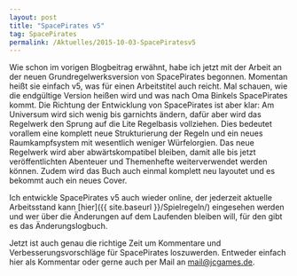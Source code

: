 ```yaml
---
layout: post
title: "SpacePirates v5"
tag: SpacePirates
permalink: /Aktuelles/2015-10-03-SpacePiratesv5
---
```


Wie schon im vorigen Blogbeitrag erwähnt, habe ich jetzt mit der Arbeit an der neuen Grundregelwerksversion von SpacePirates begonnen. Momentan heißt sie einfach v5, was für einen Arbeitstitel auch reicht. Mal schauen, wie die endgültige Version heißen wird und was nach Oma Binkels SpacePirates kommt. Die Richtung der Entwicklung von SpacePirates ist aber klar: Am Universum wird sich wenig bis garnichts ändern, dafür aber wird das Regelwerk den Sprung auf die Lite Regelbasis vollziehen. Dies bedeutet vorallem eine komplett neue Strukturierung der Regeln und ein neues Raumkampfsystem mit wesentlich weniger Würfelorgien. Das neue Regelwerk wird aber abwärtskompatibel bleiben, damit alle bis jetzt veröffentlichten Abenteuer und Themenhefte weiterverwendet werden können. Zudem wird das Buch auch einmal komplett neu layoutet und es bekommt auch ein neues Cover.

Ich entwickle SpacePirates v5 auch wieder online, der jederzeit aktuelle Arbeitsstand kann [hier]({{ site.baseurl }}/Spielregeln/) eingesehen werden und wer über die Änderungen auf dem Laufenden bleiben will, für den gibt es das Änderungslogbuch.

Jetzt ist auch genau die richtige Zeit um Kommentare und Verbesserungsvorschläge für SpacePirates loszuwerden. Entweder einfach hier als Kommentar oder gerne auch per Mail an [mail@jcgames.de](mail@jcgames.de).
